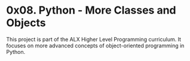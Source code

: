 # 0x08. Python - More Classes and Objects

This project is part of the ALX Higher Level Programming curriculum. It focuses on more advanced concepts of object-oriented programming in Python.
